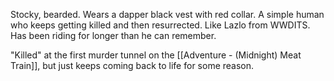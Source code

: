 Stocky, bearded. Wears a dapper black vest with red collar. A simple human who keeps getting killed and then resurrected. Like Lazlo from WWDITS. Has been riding for longer than he can remember. 

"Killed" at the first murder tunnel on the [[Adventure - (Midnight) Meat Train]], but just keeps coming back to life for some reason.